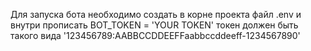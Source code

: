Для запуска бота необходимо создать в корне проекта файл .env и внутри прописать
BOT_TOKEN = 'YOUR TOKEN'
токен должен быть такого вида '123456789:AABBCCDDEEFFaabbccddeeff-1234567890'
